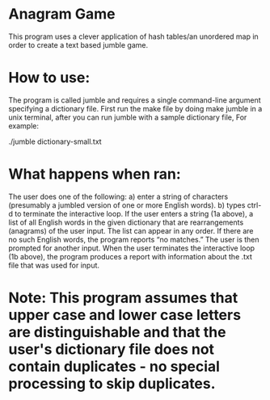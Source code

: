 # Anagram Game

This program uses a clever application of hash tables/an unordered map in order to create a text based jumble game.

# How to use:
The program is called jumble and requires a single command-line argument specifying a dictionary file. First run the make file by doing make jumble in a unix terminal, after you can run jumble with a sample dictionary file, For example:

./jumble dictionary-small.txt

# What happens when ran:

The user does one of the following:
 a) enter a string of characters (presumably a jumbled version of one or more English words).
 b) types ctrl-d to terminate the interactive loop.
If the user enters a string (1a above), a list of all English words in the given dictionary that are rearrangements (anagrams) of the user input.  The list can appear in any order.  If there are no such English words, the program reports “no matches.”  The user is then prompted for another input.
When the user terminates the interactive loop (1b above), the program produces a report with information about the .txt file that was used for input.

# Note: This program assumes that upper case and lower case letters are distinguishable and that the user's dictionary file does not contain duplicates - no special processing to skip duplicates.

